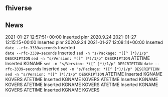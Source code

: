 ## fhiverse

## News
2021-01-27 12:57:51+00:00 Inserted plnr 2020.9.24
2021-01-27 12:15:15+00:00 Inserted plnr 2020.9.24
2021-01-27 12:08:14+00:00 Inserted  
`date --rfc-3339=seconds` Inserted  
`date --rfc-3339=seconds` Inserted `sed -n "s/Package: *([^ ]*)/1/p" DESCRIPTION` `sed -n "s/Version: *([^ ]*)/1/p" DESCRIPTION`
ATETIME Inserted KGNAME `sed -n "s/Version: *([^ ]*)/1/p" DESCRIPTION`
`date --rfc-3339=seconds` Inserted `sed -n "s/Package: *([^ ]*)/1/p" DESCRIPTION` `sed -n "s/Version: *([^ ]*)/1/p" DESCRIPTION`
ATETIME Inserted KGNAME KGVERS
ATETIME Inserted KGNAME KGVERS
ATETIME Inserted KGNAME KGVERS
ATETIME Inserted KGNAME KGVERS
ATETIME Inserted KGNAME KGVERS
ATETIME Inserted KGNAME KGVERS


